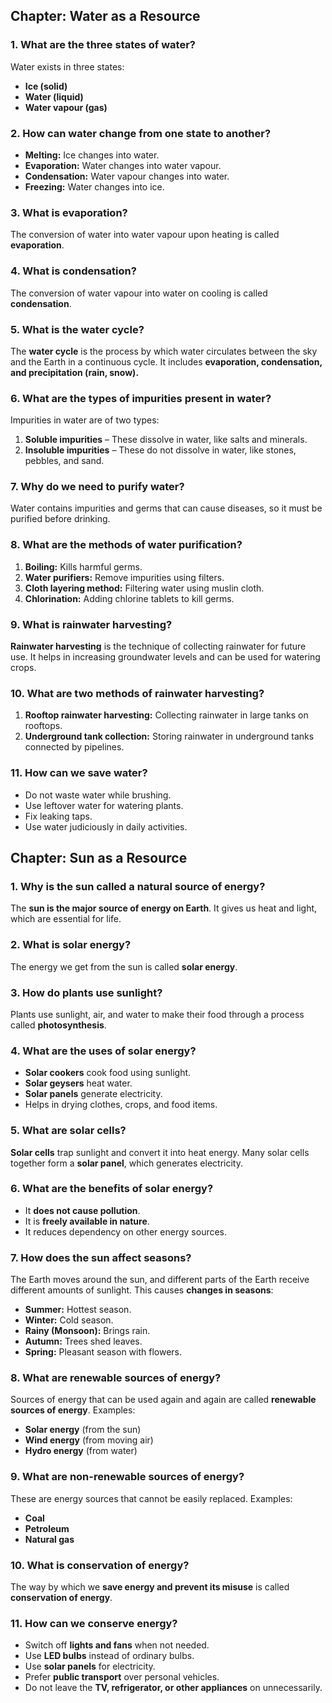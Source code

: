 ## **Chapter: Water as a Resource**  

### **1. What are the three states of water?**  
Water exists in three states:  
- **Ice (solid)**  
- **Water (liquid)**  
- **Water vapour (gas)**  

### **2. How can water change from one state to another?**  
- **Melting:** Ice changes into water.  
- **Evaporation:** Water changes into water vapour.  
- **Condensation:** Water vapour changes into water.  
- **Freezing:** Water changes into ice.  

### **3. What is evaporation?**  
The conversion of water into water vapour upon heating is called **evaporation**.  

### **4. What is condensation?**  
The conversion of water vapour into water on cooling is called **condensation**.  

### **5. What is the water cycle?**  
The **water cycle** is the process by which water circulates between the sky and the Earth in a continuous cycle. It includes **evaporation, condensation, and precipitation (rain, snow).**  

### **6. What are the types of impurities present in water?**  
Impurities in water are of two types:  
1. **Soluble impurities** – These dissolve in water, like salts and minerals.  
2. **Insoluble impurities** – These do not dissolve in water, like stones, pebbles, and sand.  

### **7. Why do we need to purify water?**  
Water contains impurities and germs that can cause diseases, so it must be purified before drinking.  

### **8. What are the methods of water purification?**  
1. **Boiling:** Kills harmful germs.  
2. **Water purifiers:** Remove impurities using filters.  
3. **Cloth layering method:** Filtering water using muslin cloth.  
4. **Chlorination:** Adding chlorine tablets to kill germs.  

### **9. What is rainwater harvesting?**  
**Rainwater harvesting** is the technique of collecting rainwater for future use. It helps in increasing groundwater levels and can be used for watering crops.  

### **10. What are two methods of rainwater harvesting?**  
1. **Rooftop rainwater harvesting:** Collecting rainwater in large tanks on rooftops.  
2. **Underground tank collection:** Storing rainwater in underground tanks connected by pipelines.  

### **11. How can we save water?**  
- Do not waste water while brushing.  
- Use leftover water for watering plants.  
- Fix leaking taps.  
- Use water judiciously in daily activities.  

## **Chapter: Sun as a Resource**  

### **1. Why is the sun called a natural source of energy?**  
The **sun is the major source of energy on Earth**. It gives us heat and light, which are essential for life.  

### **2. What is solar energy?**  
The energy we get from the sun is called **solar energy**.  

### **3. How do plants use sunlight?**  
Plants use sunlight, air, and water to make their food through a process called **photosynthesis**.  

### **4. What are the uses of solar energy?**  
- **Solar cookers** cook food using sunlight.  
- **Solar geysers** heat water.  
- **Solar panels** generate electricity.  
- Helps in drying clothes, crops, and food items.  

### **5. What are solar cells?**  
**Solar cells** trap sunlight and convert it into heat energy. Many solar cells together form a **solar panel**, which generates electricity.  

### **6. What are the benefits of solar energy?**  
- It **does not cause pollution**.  
- It is **freely available in nature**.  
- It reduces dependency on other energy sources.  

### **7. How does the sun affect seasons?**  
The Earth moves around the sun, and different parts of the Earth receive different amounts of sunlight. This causes **changes in seasons**:  
- **Summer:** Hottest season.  
- **Winter:** Cold season.  
- **Rainy (Monsoon):** Brings rain.  
- **Autumn:** Trees shed leaves.  
- **Spring:** Pleasant season with flowers.  

### **8. What are renewable sources of energy?**  
Sources of energy that can be used again and again are called **renewable sources of energy**. Examples:  
- **Solar energy** (from the sun)  
- **Wind energy** (from moving air)  
- **Hydro energy** (from water)  

### **9. What are non-renewable sources of energy?**  
These are energy sources that cannot be easily replaced. Examples:  
- **Coal**  
- **Petroleum**  
- **Natural gas**  

### **10. What is conservation of energy?**  
The way by which we **save energy and prevent its misuse** is called **conservation of energy**.  

### **11. How can we conserve energy?**  
- Switch off **lights and fans** when not needed.  
- Use **LED bulbs** instead of ordinary bulbs.  
- Use **solar panels** for electricity.  
- Prefer **public transport** over personal vehicles.  
- Do not leave the **TV, refrigerator, or other appliances** on unnecessarily.  
